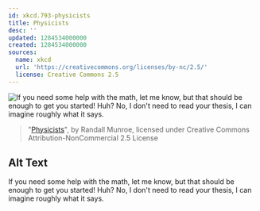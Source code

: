 ```yaml
---
id: xkcd.793-physicists
title: Physicists
desc: ''
updated: 1284534000000
created: 1284534000000
sources:
  name: xkcd
  url: 'https://creativecommons.org/licenses/by-nc/2.5/'
  license: Creative Commons 2.5
---
```

![If you need some help with the math, let me know, but that should be enough to get you started! Huh? No, I don't need to read your thesis, I can imagine roughly what it says.](https://imgs.xkcd.com/comics/physicists.png)
> "[Physicists](https://xkcd.com/793/)", by Randall Munroe, licensed under Creative Commons Attribution-NonCommercial 2.5 License

## Alt Text
If you need some help with the math, let me know, but that should be enough to get you started! Huh? No, I don't need to read your thesis, I can imagine roughly what it says.
